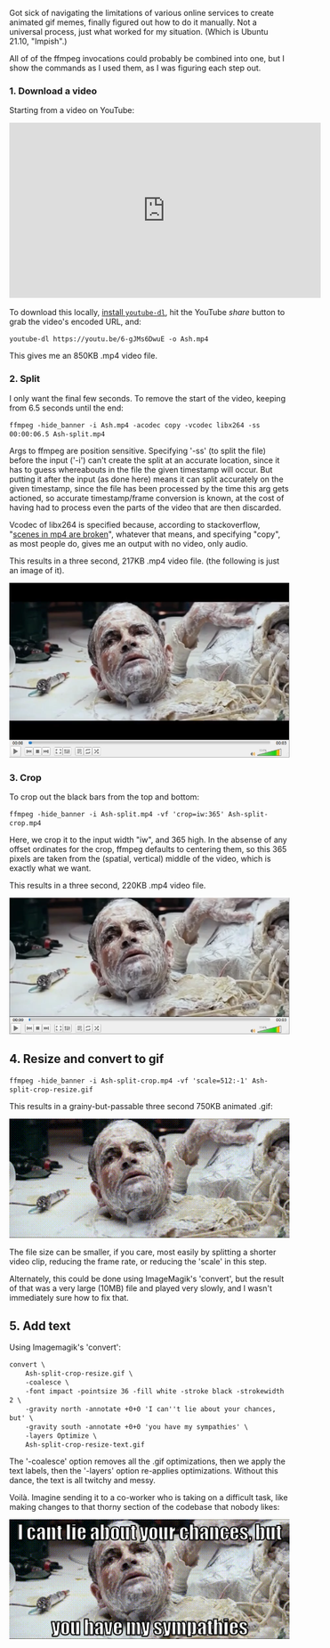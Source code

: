 <!--
.. title: TIL: Creating Animated Meme GIFs on the Command-Line
.. slug: creating-animated-meme-gifs-on-the-command-line
.. date: 2021-12-08 15:32:10 UTC-06:00
.. tags: geek,til,terminal,linux,video,image,youtube
-->

Got sick of navigating the limitations of various online services to create
animated gif memes, finally figured out how to do it manually. Not a universal
process, just what worked for my situation. (Which is Ubuntu 21.10, "Impish".)

All of of the ffmpeg invocations could probably be combined into one, but I
show the commands as I used them, as I was figuring each step out.

### 1. Download a video

Starting from a video on YouTube:

<iframe width="560" height="315" src="https://www.youtube-nocookie.com/embed/6-gJMs6DwuE" title="YouTube video player" frameborder="0" allow="accelerometer; autoplay; clipboard-write; encrypted-media; gyroscope; picture-in-picture" allowfullscreen></iframe>

<p />

To download this locally,
[install `youtube-dl`](https://github.com/ytdl-org/youtube-dl),
hit the YouTube *share* button to grab the video's encoded URL,
and:

```
youtube-dl https://youtu.be/6-gJMs6DwuE -o Ash.mp4
```

This gives me an 850KB .mp4 video file.

### 2. Split

I only want the final few seconds. To remove the start of the video,
keeping from 6.5 seconds until the end:

```
ffmpeg -hide_banner -i Ash.mp4 -acodec copy -vcodec libx264 -ss 00:00:06.5 Ash-split.mp4
```

Args to ffmpeg are position sensitive. Specifying '-ss' (to split the file)
before the input ('-i') can't create the split at an accurate location, since
it has to guess whereabouts in the file the given timestamp will occur. But
putting it after the input (as done here) means it can split accurately on the
given timestamp, since the file has been processed by the time this arg gets
actioned, so accurate timestamp/frame conversion is known, at the cost of
having had to process even the parts of the video that are then discarded.

Vcodec of libx264 is specified because, according to stackoverflow,
"[scenes in mp4 are broken](https://stackoverflow.com/questions/5651654/ffmpeg-how-to-split-video-efficiently#comment85070704_13289426)", whatever that means,
and specifying "copy", as most people do, gives me an output with no video,
only audio.

This results in a three second, 217KB .mp4 video file. (the following is just an
image of it).

![ash-split.webp](/files/2021/ash-split.webp)

### 3. Crop

To crop out the black bars from the top and bottom:

```
ffmpeg -hide_banner -i Ash-split.mp4 -vf 'crop=iw:365' Ash-split-crop.mp4
```

Here, we crop it to the input width "iw", and 365 high. In the absense of
any offset ordinates for the crop, ffmpeg defaults to centering them, so this
365 pixels are taken from the (spatial, vertical) middle of the video, which is
exactly what we want.

This results in a three second, 220KB .mp4 video file.

![ash-split-crop.webp](/files/2021/ash-split-crop.webp)

## 4. Resize and convert to gif

```
ffmpeg -hide_banner -i Ash-split-crop.mp4 -vf 'scale=512:-1' Ash-split-crop-resize.gif
```

This results in a grainy-but-passable three second 750KB animated .gif:

![ash-split-crop-resize.gif](/files/2021/ash-split-crop-resize.gif)

The file size can be smaller, if you care, most easily by splitting a shorter
video clip, reducing the frame rate, or reducing the 'scale' in this step.

Alternately, this could be done using ImageMagik's 'convert', but the result
of that was a very large (10MB) file and played very slowly, and I wasn't
immediately sure how to fix that.

## 5. Add text

Using Imagemagik's 'convert':

```
convert \
    Ash-split-crop-resize.gif \
    -coalesce \
    -font impact -pointsize 36 -fill white -stroke black -strokewidth 2 \
    -gravity north -annotate +0+0 'I can''t lie about your chances, but' \
    -gravity south -annotate +0+0 'you have my sympathies' \
    -layers Optimize \
    Ash-split-crop-resize-text.gif
```

The '-coalesce' option removes all the .gif optimizations, then we apply the
text labels, then the '-layers' option re-applies optimizations. Without this
dance, the text is all twitchy and messy.

Voilà. Imagine sending it to a co-worker who is taking on a difficult task,
like making changes to that thorny section of the codebase that nobody likes:

![ash-split-crop-resize-text.gif](/files/2021/ash-split-crop-resize-text.gif)



